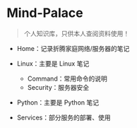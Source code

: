 # Mind-Palace

> 个人知识库，只供本人查阅资料使用！



- Home：记录折腾家庭网络/服务器的笔记
  
- Linux：主要是 Linux 笔记

  - Command：常用命令的说明
  - Security：服务器安全
 
  
- Python：主要是 Python 笔记
  
- Services：部分服务的部署、使用

